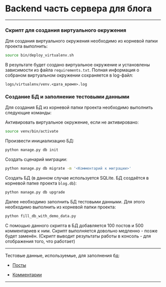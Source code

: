 # Backend часть сервера для блога

---

### Скрипт для создания виртуального окружения

Для создания виртуального окружения 
необходимо из корневой папки проекта выполнить:

```bash
source bin/deploy_virtualenv.sh
```

В результате будет создано виртуальное окружение и 
установлены зависимости из файла `requirements.txt`.
Полная информация о собраном виртуальном окружении сохраняется 
в log-файл: 

`logs/virtualenv/venv.<дата_время>.log`

### Создание БД и заполнение тестовыми данными

Для создания БД из корневой папки проекта необходимо выполнить
следующие команды:

Активировать виртуальное окружение, если не активировано:
```bash
source venv/bin/activate
```
Произвести инициализацию БД:
```bash
python manage.py db init
```
Создать сценарий миграции:
```bash
python manage.py db migrate -m '<Комментарий к миграции>'
```
Создать БД (в данном случае используется SQLite.
БД создаётся в корневой папке проекта `blog.db`):
```bash
python manage.py db upgrade
```

Далее необходимо заполнить БД тестовыми данными.
Для этого необходимо выполнить из корневой папки проекта:
```bash
python fill_db_with_demo_data.py
```
С помощью данного скрипта в БД добавляется 100 постов и
500 комментариев к ним.
Скрипт выполняется довольно медленно - позже будет заменён.
(Скрипт выводит результаты работы в консоль - для отображения того,
что работает)

---
Тестовые данные, используемые, для заполнения бд:

- [Посты](https://jsonplaceholder.typicode.com/posts)

- [Комментарии](https://jsonplaceholder.typicode.com/comments)
---

